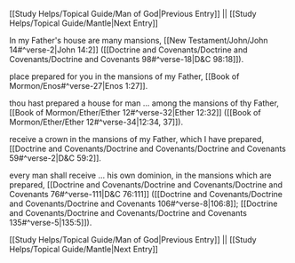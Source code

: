 [[Study Helps/Topical Guide/Man of God|Previous Entry]]  ||  [[Study Helps/Topical Guide/Mantle|Next Entry]]

 In my Father's house are many mansions, [[New Testament/John/John 14#^verse-2|John 14:2]] ([[Doctrine and Covenants/Doctrine and Covenants/Doctrine and Covenants 98#^verse-18|D&C 98:18]]).

 place prepared for you in the mansions of my Father, [[Book of Mormon/Enos#^verse-27|Enos 1:27]].

 thou hast prepared a house for man ... among the mansions of thy Father, [[Book of Mormon/Ether/Ether 12#^verse-32|Ether 12:32]] ([[Book of Mormon/Ether/Ether 12#^verse-34|12:34, 37]]).

 receive a crown in the mansions of my Father, which I have prepared, [[Doctrine and Covenants/Doctrine and Covenants/Doctrine and Covenants 59#^verse-2|D&C 59:2]].

 every man shall receive ... his own dominion, in the mansions which are prepared, [[Doctrine and Covenants/Doctrine and Covenants/Doctrine and Covenants 76#^verse-111|D&C 76:111]] ([[Doctrine and Covenants/Doctrine and Covenants/Doctrine and Covenants 106#^verse-8|106:8]]; [[Doctrine and Covenants/Doctrine and Covenants/Doctrine and Covenants 135#^verse-5|135:5]]).

[[Study Helps/Topical Guide/Man of God|Previous Entry]]  ||  [[Study Helps/Topical Guide/Mantle|Next Entry]]
